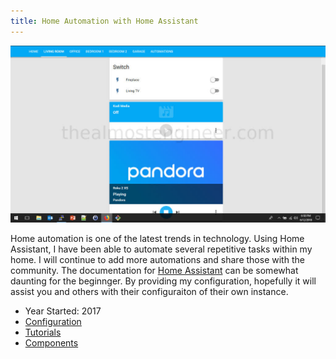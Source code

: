 ```yaml
---
title: Home Automation with Home Assistant
---
```


<img src="/images/portfolio_homeassistant.jpg" alt="Screenshot of Home Assistant dashboard">

Home automation is one of the latest trends in technology.
Using Home Assistant, I have been able to automate several repetitive tasks within my home.
I will continue to add more automations and share those with the community.
The documentation for <a href="https://home-assistant.io" target="_blank">Home Assistant</a> can be
somewhat daunting for the beginnger. By providing my
configuration, hopefully it will assist you and others with their configuraiton of their own instance.

* Year Started: 2017
* <a href="https://github.com/almostengr/ha-config" target="_blank">Configuration</a> 
* <a href="https://www.youtube.com/playlist?list=PLaAJ0fv0d9WMOGZmLnghrG321kVueGfuL" target="_blank">Tutorials</a> 
* <a href="/uses/#home-assistant">Components</a>
